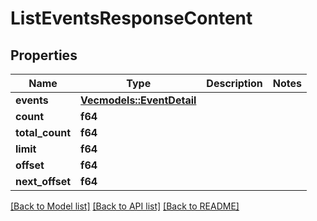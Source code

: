 # ListEventsResponseContent

## Properties

Name | Type | Description | Notes
------------ | ------------- | ------------- | -------------
**events** | [**Vec<models::EventDetail>**](EventDetail.md) |  | 
**count** | **f64** |  | 
**total_count** | **f64** |  | 
**limit** | **f64** |  | 
**offset** | **f64** |  | 
**next_offset** | **f64** |  | 

[[Back to Model list]](../README.md#documentation-for-models) [[Back to API list]](../README.md#documentation-for-api-endpoints) [[Back to README]](../README.md)


